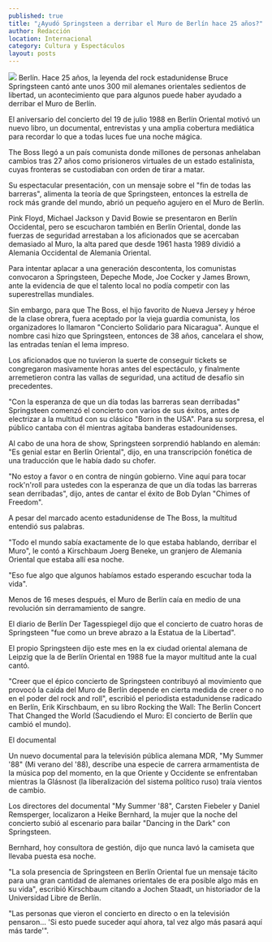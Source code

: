 ```yaml
---
published: true
title: "¿Ayudó Springsteen a derribar el Muro de Berlín hace 25 años?"
author: Redacción
location: Internacional
category: Cultura y Espectáculos
layout: posts
---
```


![](http://i.imgur.com/0A5X5uTm.jpg)
Berlín. Hace 25 años, la leyenda del rock estadunidense Bruce Springsteen cantó ante unos 300 mil alemanes orientales sedientos de libertad, un acontecimiento que para algunos puede haber ayudado a derribar el Muro de Berlín.

El aniversario del concierto del 19 de julio 1988 en Berlín Oriental motivó un nuevo libro, un documental, entrevistas y una amplia cobertura mediática para recordar lo que a todas luces fue una noche mágica.

The Boss llegó a un país comunista donde millones de personas anhelaban cambios tras 27 años como prisioneros virtuales de un estado estalinista, cuyas fronteras se custodiaban con orden de tirar a matar.

Su espectacular presentación, con un mensaje sobre el "fin de todas las barreras", alimenta la teoría de que Springsteen, entonces la estrella de rock más grande del mundo, abrió un pequeño agujero en el Muro de Berlín.

Pink Floyd, Michael Jackson y David Bowie se presentaron en Berlín Occidental, pero se escucharon también en Berlín Oriental, donde las fuerzas de seguridad arrestaban a los aficionados que se acercaban demasiado al Muro, la alta pared que desde 1961 hasta 1989 dividió a Alemania Occidental de Alemania Oriental.

Para intentar aplacar a una generación descontenta, los comunistas convocaron a Springsteen, Depeche Mode, Joe Cocker y James Brown, ante la evidencia de que el talento local no podía competir con las superestrellas mundiales.

Sin embargo, para que The Boss, el hijo favorito de Nueva Jersey y héroe de la clase obrera, fuera aceptado por la vieja guardia comunista, los organizadores lo llamaron "Concierto Solidario para Nicaragua". Aunque el nombre casi hizo que Springsteen, entonces de 38 años, cancelara el show, las entradas tenían el lema impreso.

Los aficionados que no tuvieron la suerte de conseguir tickets se congregaron masivamente horas antes del espectáculo, y finalmente arremetieron contra las vallas de seguridad, una actitud de desafío sin precedentes.

"Con la esperanza de que un día todas las barreras sean derribadas" Springsteen comenzó el concierto con varios de sus éxitos, antes de electrizar a la multitud con su clásico "Born in the USA". Para su sorpresa, el público cantaba con él mientras agitaba banderas estadounidenses.

Al cabo de una hora de show, Springsteen sorprendió hablando en alemán: "Es genial estar en Berlín Oriental", dijo, en una transcripción fonética de una traducción que le había dado su chofer.

"No estoy a favor o en contra de ningún gobierno. Vine aquí para tocar rock'n'roll para ustedes con la esperanza de que un día todas las barreras sean derribadas", dijo, antes de cantar el éxito de Bob Dylan "Chimes of Freedom".

A pesar del marcado acento estadunidense de The Boss, la multitud entendió sus palabras.

"Todo el mundo sabía exactamente de lo que estaba hablando, derribar el Muro", le contó a Kirschbaum Joerg Beneke, un granjero de Alemania Oriental que estaba allí esa noche.

"Eso fue algo que algunos habíamos estado esperando escuchar toda la vida".

Menos de 16 meses después, el Muro de Berlín caía en medio de una revolución sin derramamiento de sangre.

El diario de Berlín Der Tagesspiegel dijo que el concierto de cuatro horas de Springsteen "fue como un breve abrazo a la Estatua de la Libertad".

El propio Springsteen dijo este mes en la ex ciudad oriental alemana de Leipzig que la de Berlín Oriental en 1988 fue la mayor multitud ante la cual cantó.

"Creer que el épico concierto de Springsteen contribuyó al movimiento que provocó la caída del Muro de Berlín depende en cierta medida de creer o no en el poder del rock and roll", escribió el periodista estadunidense radicado en Berlín, Erik Kirschbaum, en su libro Rocking the Wall: The Berlin Concert That Changed the World (Sacudiendo el Muro: El concierto de Berlín que cambió el mundo).

El documental

Un nuevo documental para la televisión pública alemana MDR, "My Summer '88" (Mi verano del '88), describe una especie de carrera armamentista de la música pop del momento, en la que Oriente y Occidente se enfrentaban mientras la Glásnost (la liberalización del sistema político ruso) traía vientos de cambio.


Los directores del documental "My Summer '88", Carsten Fiebeler y Daniel Remsperger, localizaron a Heike Bernhard, la mujer que la noche del concierto subió al escenario para bailar "Dancing in the Dark" con Springsteen.

Bernhard, hoy consultora de gestión, dijo que nunca lavó la camiseta que llevaba puesta esa noche.

"La sola presencia de Springsteen en Berlín Oriental fue un mensaje tácito para una gran cantidad de alemanes orientales de era posible algo más en su vida", escribió Kirschbaum citando a Jochen Staadt, un historiador de la Universidad Libre de Berlín.

"Las personas que vieron el concierto en directo o en la televisión pensaron... 'Si esto puede suceder aquí ahora, tal vez algo más pasará aquí más tarde'".
